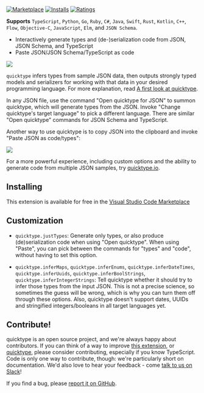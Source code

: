 [![Marketplace](https://vsmarketplacebadge.apphb.com/version/quicktype.quicktype.svg)](https://marketplace.visualstudio.com/items/quicktype.quicktype) [![Installs](https://vsmarketplacebadge.apphb.com/installs/quicktype.quicktype.svg)](https://marketplace.visualstudio.com/items/quicktype.quicktype) [![Ratings](https://vsmarketplacebadge.apphb.com/rating-short/quicktype.quicktype.svg)](https://marketplace.visualstudio.com/items/quicktype.quicktype)

**Supports** `TypeScript`, `Python`, `Go`, `Ruby`, `C#`, `Java`, `Swift`, `Rust`, `Kotlin`, `C++`, `Flow`, `Objective-C`, `JavaScript`, `Elm`, and `JSON Schema`.

-   Interactively generate types and (de-)serialization code from JSON, JSON Schema, and TypeScript
-   Paste JSON/JSON Schema/TypeScript as code

![](https://raw.githubusercontent.com/quicktype/quicktype-vscode/master/media/demo-interactive.gif)

`quicktype` infers types from sample JSON data, then outputs strongly typed models and serializers for working with that data in your desired programming language. For more explanation, read [A first look at quicktype](http://blog.quicktype.io/first-look/).

In any JSON file, use the command "Open quicktype for JSON" to summon quicktype, which will generate types from the JSON. Invoke "Change quicktype's target language" to pick a different language. There are similar "Open quicktype" commands for JSON Schema and TypeScript.

Another way to use quicktype is to copy JSON into the clipboard and invoke "Paste JSON as code/types":

![](https://raw.githubusercontent.com/quicktype/quicktype-vscode/master/media/demo.gif)

For a more powerful experience, including custom options and the ability to generate code from multiple JSON samples, try [quicktype.io](https://app.quicktype.io).

## Installing

This extension is available for free in the [Visual Studio Code Marketplace](https://marketplace.visualstudio.com/items/quicktype.quicktype)

## Customization

-   `quicktype.justTypes`: Generate only types, or also produce (de)serialization code when using "Open quicktype". When using "Paste", you can pick between the commands for "types" and "code", without having to set this option.

-   `quicktype.inferMaps`, `quicktype.inferEnums`, `quicktype.inferDateTimes`, `quicktype.inferUuids`, `quicktype.inferBoolStrings`, `quicktype.inferIntegerStrings`: Tell quicktype whether it should try to infer those types from the input JSON. This is not a precise science, so sometimes the guess will be wrong, which is why you can turn them off through these options. Also, quicktype doesn't support dates, UUIDs and stringified integers/booleans in all target languages yet.

## Contribute!

quicktype is an open source project, and we're always happy about contributors. If you can think of a way to improve [this extension](https://github.com/quicktype/quicktype-vscode), or [quicktype](https://github.com/quicktype/quicktype), please consider contributing, especially if you know TypeScript. Code is only one way to contribute, though: we're particularly short on documentation. We'd also love to hear your feedback - come [talk to us on Slack](http://slack.quicktype.io)!

If you find a bug, please [report it on GitHub](https://github.com/quicktype/quicktype-vscode/issues).
